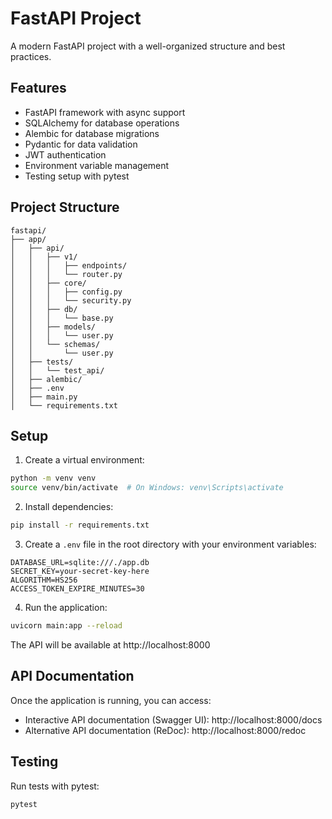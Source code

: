 # FastAPI Project

A modern FastAPI project with a well-organized structure and best practices.

## Features

- FastAPI framework with async support
- SQLAlchemy for database operations
- Alembic for database migrations
- Pydantic for data validation
- JWT authentication
- Environment variable management
- Testing setup with pytest

## Project Structure

```
fastapi/
├── app/
│   ├── api/
│   │   ├── v1/
│   │   │   ├── endpoints/
│   │   │   └── router.py
│   │   ├── core/
│   │   │   ├── config.py
│   │   │   └── security.py
│   │   ├── db/
│   │   │   └── base.py
│   │   ├── models/
│   │   │   └── user.py
│   │   └── schemas/
│   │       └── user.py
│   ├── tests/
│   │   └── test_api/
│   ├── alembic/
│   ├── .env
│   ├── main.py
│   └── requirements.txt
```

## Setup

1. Create a virtual environment:
```bash
python -m venv venv
source venv/bin/activate  # On Windows: venv\Scripts\activate
```

2. Install dependencies:
```bash
pip install -r requirements.txt
```

3. Create a `.env` file in the root directory with your environment variables:
```
DATABASE_URL=sqlite:///./app.db
SECRET_KEY=your-secret-key-here
ALGORITHM=HS256
ACCESS_TOKEN_EXPIRE_MINUTES=30
```

4. Run the application:
```bash
uvicorn main:app --reload
```

The API will be available at http://localhost:8000

## API Documentation

Once the application is running, you can access:
- Interactive API documentation (Swagger UI): http://localhost:8000/docs
- Alternative API documentation (ReDoc): http://localhost:8000/redoc

## Testing

Run tests with pytest:
```bash
pytest
``` 